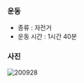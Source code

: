 ### 운동
- 종류 : 자전거
- 운동 시간 : 1시간 40분

### 사진
![200928](https://user-images.githubusercontent.com/56301069/94389615-48e54900-018b-11eb-8501-8861dd94ea63.jpeg)
